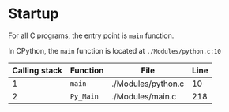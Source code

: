 # Startup
For all C programs, the entry point is `main` function.

In CPython, the `main` function is located at `./Modules/python.c:10`

| Calling stack | Function | File | Line |
| --- | --- | --- | --- |
| 1 | `main` | ./Modules/python.c | 10 |
| 2 | `Py_Main` | ./Modules/main.c | 218 |
